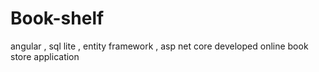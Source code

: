 # Book-shelf
angular , sql lite , entity framework , asp net core developed online book store application 
